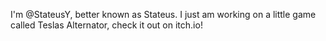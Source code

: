 I'm @StateusY, better known as Stateus.
I just am working on a little game called Teslas Alternator, check it out on itch.io!
